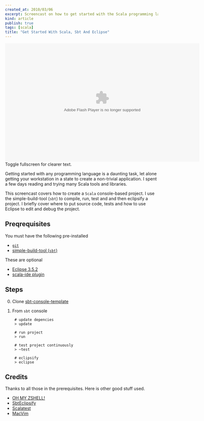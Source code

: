 ```yaml
---
created_at: 2010/03/06
excerpt: Screencast on how to get started with the Scala programming language using SBT and/or Eclipse. 
kind: article
publish: true
tags: [scala]
title: "Get Started With Scala, Sbt And Eclipse"
---
```


<div class="screencast">
    <div><embed src="http://blip.tv/play/hasFgcucKAA" type="application/x-shockwave-flash" width="640" height="390" allowscriptaccess="always" allowfullscreen="true"></embed></div>
    <div>Toggle fullscreen for clearer text.</div>
</div>

Getting started with any programming language is a daunting task, let alone
getting your workstation in a state to create a non-trivial
application. I spent a few days reading and trying many Scala tools and libraries.

This screencast covers how to create a `Scala` console-based project.
I use the simple-build-tool (`sbt`) to compile, run, test and and then eclipsify
a project. I briefly cover where to put source code, tests and how to use Eclipse
to edit and debug the project.

## Preqrequisites

You must have the following pre-installed

- [`git`](http://git-scm.com/download)
- [simple-build-tool (`sbt`)](http://code.google.com/p/simple-build-tool/)

These are optional

- [Eclipse 3.5.2](http://www.eclipse.org/downloads/)
- [scala-ide plugin](http://www.scala-lang.org/node/94)



## Steps

0. Clone [sbt-console-template](http://github.com/mgutz/sbt-console-template)
1. From `sbt` console

        # update depencies
        > update
    
        # run project
        > run
    
        # test project continuously
        > ~test
        
        # eclipsify
        > eclipse

## Credits

Thanks to all those in the prerequisites. Here is other good stuff used.

- [OH MY ZSHELL!](http://github.com/robbyrussell/oh-my-zsh)
- [SbtEclipsify](http://github.com/musk/SbtEclipsify)
- [Scalatest](http://www.scalatest.org/)
- [MacVim](http://code.google.com/p/macvim/)

